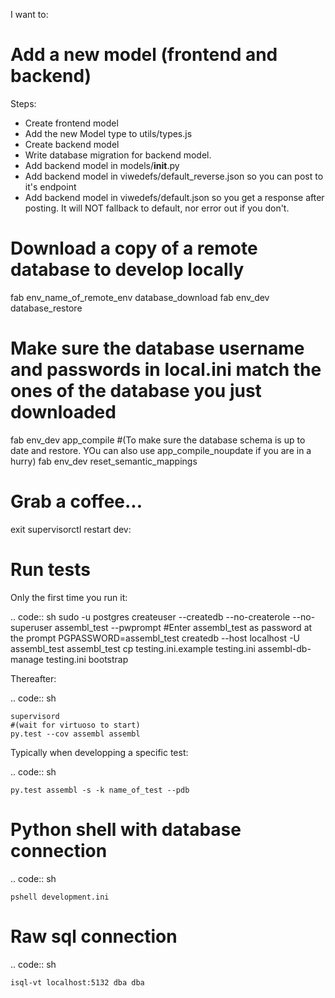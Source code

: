 I want to:

Add a new model (frontend and backend)
======================================
Steps:
- Create frontend model
- Add the new Model type to utils/types.js
- Create backend model
- Write database migration for backend model.
- Add backend model in models/__init__.py
- Add backend model in viwedefs/default_reverse.json so you can post to it's endpoint
- Add backend model in viwedefs/default.json so you get a response after posting.  It will NOT fallback to default, nor error out if you don't.

Download a copy of a remote database to develop locally
=======================================================

  fab env_name_of_remote_env database_download
  fab env_dev database_restore
  # Make sure the database username and passwords in local.ini match the ones of the database you just downloaded
  fab env_dev app_compile #(To make sure the database schema is up to date and restore.  YOu can also use app_compile_noupdate if you are in a hurry)
  fab env_dev reset_semantic_mappings
  # Grab a coffee...
  exit
  supervisorctl restart dev:

  
Run tests
=============

Only the first time you run it:

.. code:: sh
    sudo -u postgres createuser --createdb --no-createrole --no-superuser assembl_test --pwprompt  #Enter assembl_test as password at the prompt
    PGPASSWORD=assembl_test createdb --host localhost -U assembl_test assembl_test
    cp testing.ini.example testing.ini
    assembl-db-manage testing.ini bootstrap

Thereafter:

.. code:: sh

    supervisord
    #(wait for virtuoso to start)
    py.test --cov assembl assembl

Typically when developping a specific test:

.. code:: sh

    py.test assembl -s -k name_of_test --pdb

Python shell with database connection
=====================================

.. code:: sh

    pshell development.ini

Raw sql connection
==================

.. code:: sh

    isql-vt localhost:5132 dba dba